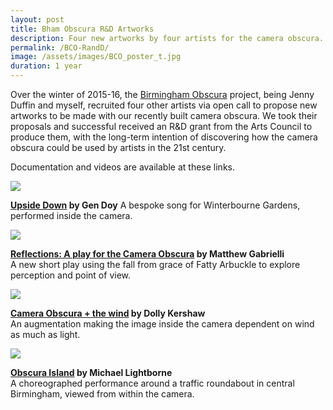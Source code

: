 ```yaml
---
layout: post
title: Bham Obscura R&D Artworks
description: Four new artworks by four artists for the camera obscura.
permalink: /BCO-RandD/
image: /assets/images/BCO_poster_t.jpg
duration: 1 year 
---
```


Over the winter of 2015-16, the [Birmingham Obscura](http://bhamobscura.com/) project, being Jenny Duffin and myself, recruited four other artists via open call to propose new artworks to be made with our recently built camera obscura. We took their proposals and successful received an R&D grant from the Arts Council to produce them, with the long-term intention of discovering how the camera obscura could be used by artists in the 21st century. 

Documentation and videos are available at these links.  

[![](http://bhamobscura.com/wp-content/uploads/sites/11/2016/05/Upside-Front.jpg)](http://bhamobscura.com/artworks/upside-down/)

 **[Upside Down](http://bhamobscura.com/artworks/upside-down/) by Gen Doy**
A bespoke song for Winterbourne Gardens, performed inside the camera.  

[![](http://bhamobscura.com/wp-content/uploads/sites/11/2016/05/Reflections-Front.jpg)](http://bhamobscura.com/artworks/reflections/)

 **[Reflections: A play for the Camera Obscura](http://bhamobscura.com/artworks/reflections/) by Matthew Gabrielli**  
A new short play using the fall from grace of Fatty Arbuckle to explore perception and point of view.    

[![](http://bhamobscura.com/wp-content/uploads/sites/11/2016/05/Wind-Front.jpg)](http://bhamobscura.com/artworks/the-wind/)
 
 **[Camera Obscura + the wind](http://bhamobscura.com/artworks/the-wind/) by Dolly Kershaw**  
An augmentation making the image inside the camera dependent on wind as much as light.  

[![](http://bhamobscura.com/wp-content/uploads/sites/11/2016/05/Island-Front.jpg)](http://bhamobscura.com/artworks/obscura-island/)
 
 **[Obscura Island](http://bhamobscura.com/artworks/obscura-island/) by Michael Lightborne**  
A choreographed performance around a traffic roundabout in central Birmingham, viewed from within the camera.